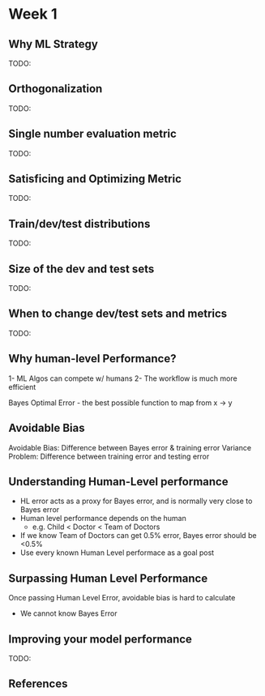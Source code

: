 # Week 1

## Why ML Strategy

TODO:

## Orthogonalization

TODO:

## Single number evaluation metric

TODO:

## Satisficing and Optimizing Metric

TODO:

## Train/dev/test distributions

TODO:

## Size of the dev and test sets

TODO:

## When to change dev/test sets and metrics

TODO:

## Why human-level Performance?

1- ML Algos can compete w/ humans
2- The workflow is much more efficient

Bayes Optimal Error - the best possible function to map from x -> y

## Avoidable Bias

Avoidable Bias: Difference between Bayes error & training error
Variance Problem: Difference between training error and testing error

## Understanding Human-Level performance

- HL error acts as a proxy for Bayes error, and is normally very close to Bayes
error
- Human level performance depends on the human
  - e.g. Child < Doctor < Team of Doctors
- If we know Team of Doctors can get 0.5% error, Bayes error should be <0.5%
- Use every known Human Level performace as a goal post

## Surpassing Human Level Performance

Once passing Human Level Error, avoidable bias is hard to calculate
- We cannot know Bayes Error

## Improving your model performance

TODO:

## References
